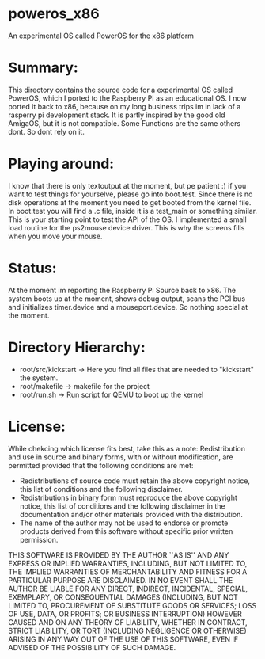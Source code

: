 poweros_x86
===========

An experimental OS called PowerOS for the x86 platform

Summary:
========

This directory contains the source code for a experimental OS called PowerOS,
which I ported to the Raspberry PI as an educational OS. I now ported it back to x86,
because on my long business trips im in lack of a rasperry pi development stack.
It is partly inspired by the good old AmigaOS, but it is not compatible. Some
Functions are the same others dont. So dont rely on it.

Playing around:
===============
I know that there is only textoutput at the moment, but pe patient :) if you want to test things for yourselve, please go into boot.test. Since there is no disk operations at the moment you need to get booted from the kernel file.
In boot.test you will find a .c file, inside it is a test_main or something similar. This is your starting point to test the API of the OS. I implemented a small load routine for the ps2mouse device driver. This is why the screens fills when you move your mouse.


Status:
=======
At the moment im reporting the Raspberry Pi Source back to x86. The system boots up at the moment,
shows debug output, scans the PCI bus and initializes timer.device and a mouseport.device. So nothing
special at the moment.

Directory Hierarchy:
====================

* root/src/kickstart -> Here you find all files that are needed to "kickstart" the system. 
* root/makefile -> makefile for the project
* root/run.sh -> Run script for QEMU to boot up the kernel

License:
========
While chekcing which license fits best, take this as a note:
Redistribution and use in source and binary forms, with or without
modification, are permitted provided that the following conditions
are met:

 - Redistributions of source code must retain the above copyright
   notice, this list of conditions and the following disclaimer.
 - Redistributions in binary form must reproduce the above copyright
   notice, this list of conditions and the following disclaimer in the
   documentation and/or other materials provided with the distribution.
 - The name of the author may not be used to endorse or promote products
   derived from this software without specific prior written permission.

 THIS SOFTWARE IS PROVIDED BY THE AUTHOR ``AS IS'' AND ANY EXPRESS OR
 IMPLIED WARRANTIES, INCLUDING, BUT NOT LIMITED TO, THE IMPLIED WARRANTIES
 OF MERCHANTABILITY AND FITNESS FOR A PARTICULAR PURPOSE ARE DISCLAIMED.
 IN NO EVENT SHALL THE AUTHOR BE LIABLE FOR ANY DIRECT, INDIRECT,
 INCIDENTAL, SPECIAL, EXEMPLARY, OR CONSEQUENTIAL DAMAGES (INCLUDING, BUT
 NOT LIMITED TO, PROCUREMENT OF SUBSTITUTE GOODS OR SERVICES; LOSS OF USE,
 DATA, OR PROFITS; OR BUSINESS INTERRUPTION) HOWEVER CAUSED AND ON ANY
 THEORY OF LIABILITY, WHETHER IN CONTRACT, STRICT LIABILITY, OR TORT
 (INCLUDING NEGLIGENCE OR OTHERWISE) ARISING IN ANY WAY OUT OF THE USE OF
 THIS SOFTWARE, EVEN IF ADVISED OF THE POSSIBILITY OF SUCH DAMAGE.
